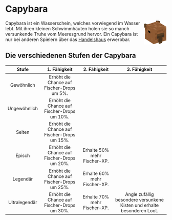 # Capybara

<img align="right" width="70" eight="75" src="../../../assets/image/pets/Capybara.png">

Capybara ist ein Wasserschein, welches vorwiegend im Wasser lebt. Mit ihren kleinen Schwimmhäuten holen sie so manch versunkende Truhe vom Meeresgrund hervor.
Ein Capybara ist nur bei anderen Spielern über das [Handelshaus](../../pages/gebäude/handelshaus.md) erwerbbar.


## Die verschiedenen Stufen der Capybara

| Stufe | 1. Fähigkeit | 2. Fähigkeit | 3. Fähigkeit |
|:-:|:-:|:-:|:-:|
| Gewöhnlich | Erhöht die Chance auf Fischer-Drops um 5%. |
| Ungewöhnlich | Erhöht die Chance auf Fischer-Drops um 10%. |
| Selten | Erhöht die Chance auf Fischer-Drops um 15%. |
| Episch | Erhöht die Chance auf Fischer-Drops um 20%. | Erhalte 50% mehr Fischer-XP. |
| Legendär | Erhöht die Chance auf Fischer-Drops um 25%. | Erhalte 60% mehr Fischer-XP. |
| Ultralegendär | Erhöht die Chance auf Fischer-Drops um 30%. | Erhalte 70% mehr Fischer-XP. | Angle zufällig besondere versunkene Kisten und erhalte besonderen Loot. |
